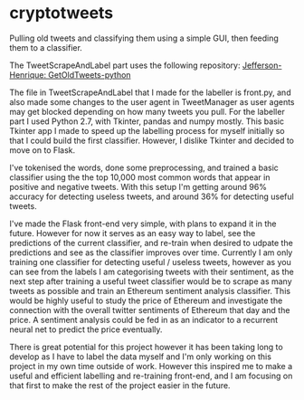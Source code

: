 # cryptotweets
Pulling old tweets and classifying them using a simple GUI, then feeding them to a classifier.

The TweetScrapeAndLabel part uses the following repository:
[Jefferson-Henrique: GetOldTweets-python](https://github.com/Jefferson-Henrique/GetOldTweets-python)

The file in TweetScrapeAndLabel that I made for the labeller is front.py, and also made some changes to
the user agent in TweetManager as user agents may get blocked depending on how many tweets you pull.
For the labeller part I used Python 2.7, with Tkinter, pandas and numpy mostly. This basic Tkinter app I made
to speed up the labelling process for myself initially so that I could build the first classifier. However, 
I dislike Tkinter and decided to move on to Flask. 

I've tokenised the words, done some preprocessing, and trained a basic classifier using the the top 10,000 most common words that appear in positive and negative tweets.
With this setup I'm getting around 96% accuracy for detecting useless tweets, and around 36% for detecting useful tweets.

I've made the Flask front-end very simple, with plans to expand it in the future. However for now it serves as an easy way to label, see the predictions of the
current classifier, and re-train when desired to udpate the predictions and see as the classifier improves over time. Currently I am only training one classifier
for detecting useful / useless tweets, however as you can see from the labels I am categorising tweets with their sentiment, as the next step after training a 
useful tweet classifier would be to scrape as many tweets as possible and train an Ethereum sentiment analysis classifier. This would be highly useful to study
the price of Ethereum and investigate the connection with the overall twitter sentiments of Ethereum that day and the price. A sentiment analysis could be fed in
as an indicator to a recurrent neural net to predict the price eventually.

There is great potential for this project however it has been taking long to develop as I have to label the data myself and I'm only working on this project
in my own time outside of work. However this inspired me to make a useful and efficient labelling and re-training front-end, and I am focusing on that first to 
make the rest of the project easier in the future. 

